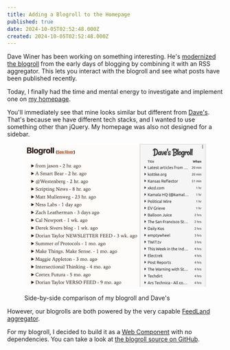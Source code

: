 ```yaml
---
title: Adding a Blogroll to the Homepage
published: true
date: 2024-10-05T02:52:48.000Z
created: 2024-10-05T02:52:48.000Z
---
```


Dave Winer has been working on something interesting. He's [modernized the blogroll](https://blogroll.social/) from the early days of blogging by combining it with an RSS aggregator. This lets you interact with the blogroll and see what posts have been published recently.

Today, I finally had the time and mental energy to investigate and implement one on [my homepage](/).

You'll immediately see that mine looks similar but different from [Dave's](https://scripting.com/). That's because we have different tech stacks, and I wanted to use something other than jQuery. My homepage was also not designed for a sidebar.

<figure>

![Side-by-side comparison of my blogroll and Dave's](img/blogroll.png)

<figcaption>Side-by-side comparison of my blogroll and Dave's</figcaption>
</figure>

However, our blogrolls are both powered by the very capable [FeedLand aggregator](https://feedland.com/).

For my blogroll, I decided to build it as a [Web Component](https://developer.mozilla.org/en-US/docs/Web/API/Web_components) with no dependencies. You can take a look at [the blogroll source on GitHub](https://github.com/andrewshell/blog-asdo-11ty/blob/master/public/js/blog-roll.js).
